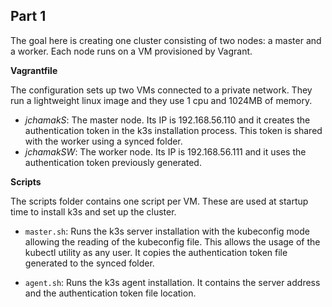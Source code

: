 ## Part 1
The goal here is creating one cluster consisting of two nodes: a master and a worker. Each node runs on a VM provisioned by Vagrant.

**Vagrantfile**

The configuration sets up two VMs connected to a private network. They run a lightweight linux image and they use 1 cpu and 1024MB of memory.

- *jchamakS*: The master node. Its IP is 192.168.56.110 and it creates the authentication token in the k3s installation process. This token is shared with the worker using a synced folder.
- *jchamakSW*: The worker node. Its IP is 192.168.56.111 and it uses the authentication token previously generated.

**Scripts**

The scripts folder contains one script per VM. These are used at startup time to install k3s and set up the cluster.

- `master.sh`: Runs the k3s server installation with the kubeconfig mode allowing the reading of the kubeconfig file. This allows the usage of the kubectl utility as any user. It copies the authentication token file generated to the synced folder.

- `agent.sh`: Runs the k3s agent installation. It contains the server address and the authentication token file location.